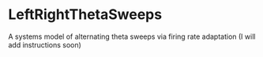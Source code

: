 # LeftRightThetaSweeps
A systems model of alternating theta sweeps via firing rate adaptation (I will add instructions soon)
